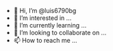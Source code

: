 - 👋 Hi, I’m @luis6790bg
- 👀 I’m interested in ...
- 🌱 I’m currently learning ...
- 💞️ I’m looking to collaborate on ...
- 📫 How to reach me ...

<!---
luis6790bg/luis6790bg is a ✨ special ✨ repository because its `README.md` (this file) appears on your GitHub profile.
You can click the Preview link to take a look at your changes.
--->
